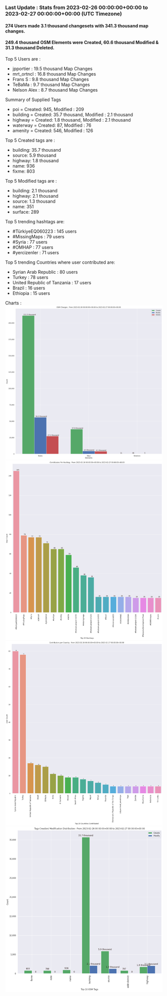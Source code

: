 ### Last Update : Stats from 2023-02-26 00:00:00+00:00 to 2023-02-27 00:00:00+00:00 (UTC Timezone)

#### 274 Users made 3.1 thousand changesets with 341.3 thousand map changes.
#### 249.4 thousand OSM Elements were Created, 60.6 thousand Modified & 31.3 thousand Deleted.

Top 5 Users are : 
- jpportier : 19.5 thousand Map Changes
- mrt_ortncl : 16.8 thousand Map Changes
- Frans S : 9.8 thousand Map Changes
- TeBaMa : 9.7 thousand Map Changes
- Nelson Alex : 8.7 thousand Map Changes

Summary of Supplied Tags
- poi = Created: 945, Modified : 209
- building = Created: 35.7 thousand, Modified : 2.1 thousand
- highway = Created: 1.8 thousand, Modified : 2.1 thousand
- waterway = Created: 87, Modified : 76
- amenity = Created: 546, Modified : 126


Top 5 Created tags are :
- building: 35.7 thousand
- source: 5.9 thousand
- highway: 1.8 thousand
- name: 936
- fixme: 803


Top 5 Modified tags are :
- building: 2.1 thousand
- highway: 2.1 thousand
- source: 1.3 thousand
- name: 351
- surface: 289


Top 5 trending hashtags are:
- #TürkiyeEQ060223 : 145 users
- #MissingMaps : 79 users
- #Syria : 77 users
- #OMHAP : 77 users
- #yercizenler : 71 users


Top 5 trending Countries where user contributed are:
- Syrian Arab Republic : 80 users
- Turkey : 78 users
- United Republic of Tanzania : 17 users
- Brazil : 16 users
- Ethiopia : 15 users


 Charts : 
![Alt text](./charts/osm_changes.png) 
![Alt text](./charts/users_per_hashtag.png) 
![Alt text](./charts/users_per_country.png) 
![Alt text](./charts/tags.png) 
